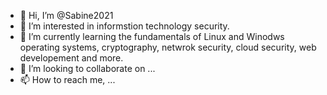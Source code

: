 - 👋 Hi, I’m @Sabine2021
- 👀 I’m interested in informstion technology security.
- 🌱 I’m currently learning the fundamentals of Linux and Winodws operating systems, cryptography, netwrok security, cloud security, web developement and more.
- 💞️ I’m looking to collaborate on ...
- 📫 How to reach me, ...

<!---
Sabine2021/Sabine2021 is a ✨ special ✨ repository because its `README.md` (this file) appears on your GitHub profile.
You can click the Preview link to take a look at your changes.
--->
